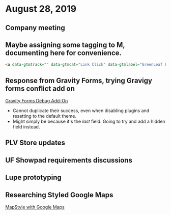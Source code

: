 # August 28, 2019

## Company meeting

## Maybe assigning some tagging to M, documenting here for convenience.
```html
<a data-gtmtrack="" data-gtmcat="Link Click" data-gtmlabel="GreenLeaf Pestos Free Sample Request" href="https://www.nestleprofessional.us/FERCsample" target="_blank">GreenLeaf™ Pestos Free Sample Request »</a>
```

## Response from Gravity Forms, trying Gravigy forms conflict add on
[Gravity Forms Debug Add-On](https://docs.gravityforms.com/gravity-forms-debug-add-on/)
- Cannot duplicate their success, even when disabling plugins and resetting to the default theme.
- Might simply be because it's the _last_ field. Going to try and add a hidden field instead.

## PLV Store updates

## UF Showpad requirements discussions

## Lupe prototyping

## Researching Styled Google Maps
[MapStyle with Google Maps](https://mapstyle.withgoogle.com/)